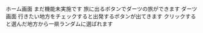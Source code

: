 ホーム画面
  まだ機能未実施です
  旅に出るボタンでダーツの旅ができます
ダーツ画面
  行きたい地方をチェックすると出発するボタンが出てきます
  クリックすると選んだ地方から一県ランダムに選ばれます
